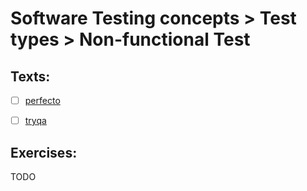 # Software Testing concepts > Test types > Non-functional Test

## Texts:

- [ ] [perfecto](https://www.perfecto.io/blog/what-is-non-functional-testing)
- [ ] [tryqa](http://tryqa.com/what-is-non-functional-testing-testing-of-software-product-characteristics/)


## Exercises:

TODO